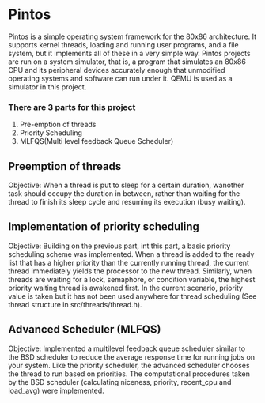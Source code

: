 # Pintos
Pintos is a simple operating system framework for the 80x86 architecture. It supports kernel threads, loading and running user programs, and a file system, but it implements all of these in a very simple way. Pintos projects are run on a system simulator, that is, a program that simulates an 80x86 CPU and its peripheral devices accurately enough that unmodified operating systems and software can run under it. QEMU is used as a simulator in this project.

### There are 3 parts for this project
1. Pre-emption of threads
2. Priority Scheduling
3. MLFQS(Multi level feedback Queue Scheduler)

## Preemption of threads
Objective: When a thread is put to sleep for a certain duration, wanother task should occupy the duration in between, rather than waiting for the thread to finish its sleep cycle and resuming its execution (busy waiting).

## Implementation of priority scheduling
Objective: Building on the previous part, int this part, a basic priority scheduling scheme was implemented. When a thread is added to the ready list that has a higher priority than the currently running thread, the current thread immediately yields the processor to the new thread. Similarly, when threads are waiting for a lock, semaphore, or condition variable, the highest priority waiting thread is awakened first. In the current scenario, priority value is taken but it has not been used anywhere for thread scheduling (See thread structure in src/threads/thread.h).

## Advanced Scheduler (MLFQS)
Objective: Implemented a multilevel feedback queue scheduler similar to the BSD scheduler to reduce the average response time for running jobs on your system. Like the priority scheduler, the advanced scheduler chooses the thread to run based on priorities. The computational procedures taken by the BSD scheduler (calculating niceness, priority, recent_cpu and load_avg) were implemented. 
